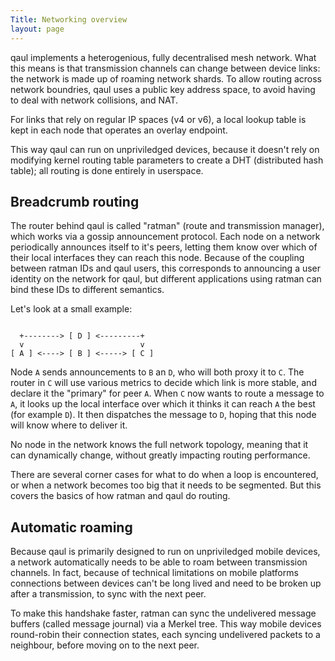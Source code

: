 ```yaml
---
Title: Networking overview
layout: page
---
```


qaul implements a heterogenious, fully decentralised mesh network.
What this means is that transmission channels can change between
device links: the network is made up of roaming network shards.  To
allow routing across network boundries, qaul uses a public key
address space, to avoid having to deal with network collisions, and
NAT.

For links that rely on regular IP spaces (v4 or v6), a local lookup
table is kept in each node that operates an overlay endpoint.

This way qaul can run on unpriviledged devices, because it doesn't
rely on modifying kernel routing table parameters to create a DHT
(distributed hash table); all routing is done entirely in userspace.


## Breadcrumb routing

The router behind qaul is called "ratman" (route and transmission
manager), which works via a gossip announcement protocol.  Each node
on a network periodically announces itself to it's peers, letting them
know over which of their local interfaces they can reach this node.
Because of the coupling between ratman IDs and qaul users, this
corresponds to announcing a user identity on the network for qaul,
but different applications using ratman can bind these IDs to
different semantics.

Let's look at a small example:

```

  +--------> [ D ] <---------+
  v                          v
[ A ] <----> [ B ] <-----> [ C ]

```

Node `A` sends announcements to `B` an `D`, who will both proxy it to
`C`.  The router in `C` will use various metrics to decide which link is
more stable, and declare it the "primary" for peer `A`.  When `C` now
wants to route a message to `A`, it looks up the local interface over
which it thinks it can reach `A` the best (for example `D`).  It then
dispatches the message to `D`, hoping that this node will know where
to deliver it.

No node in the network knows the full network topology, meaning that
it can dynamically change, without greatly impacting routing
performance.

There are several corner cases for what to do when a loop is
encountered, or when a network becomes too big that it needs to be
segmented.  But this covers the basics of how ratman and qaul do
routing.


## Automatic roaming

Because qaul is primarily designed to run on unpriviledged mobile
devices, a network automatically needs to be able to roam between
transmission channels.  In fact, because of technical limitations on
mobile platforms connections between devices can't be long lived and
need to be broken up after a transmission, to sync with the next peer.

To make this handshake faster, ratman can sync the undelivered message
buffers (called message journal) via a Merkel tree.  This way mobile
devices round-robin their connection states, each syncing undelivered
packets to a neighbour, before moving on to the next peer.
